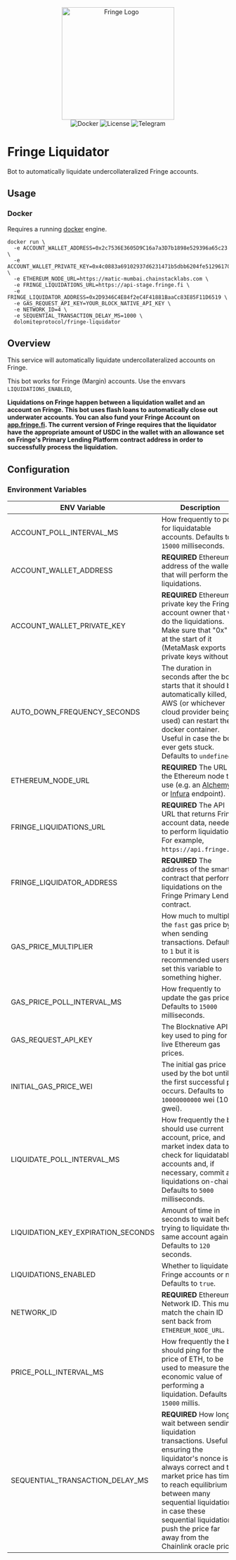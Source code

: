 <div style="text-align: center" align="center">
    <img src="https://d1fdloi71mui9q.cloudfront.net/MGdS5FKxT1mKvXFTRgSq_EGEicdODOa7Q2fJT" width="256" alt="Fringe Logo" />
</div>

<div style="text-align: center" align="center">
  <a href='https://hub.docker.com/r/dolomiteprotocol/fringe-liquidator' style="text-decoration:none;">
    <img src='https://img.shields.io/badge/docker-container-blue.svg?longCache=true' alt='Docker' />
  </a>
  <a href='https://github.com/dolomite-exchange/fringe-liquidator/blob/master/LICENSE' style="text-decoration:none;">
    <img src='https://img.shields.io/github/license/dolomite-exchange/fringe-liquidator.svg?longCache=true' alt='License' />
  </a>
  <a href='https://t.me/fringefinance' style="text-decoration:none;">
    <img src='https://img.shields.io/badge/chat-on%20telegram-9cf.svg?longCache=true' alt='Telegram' />
  </a>
</div>

# Fringe Liquidator

Bot to automatically liquidate undercollateralized Fringe accounts.

## Usage

### Docker

Requires a running [docker](https://docker.com) engine.

```
docker run \
  -e ACCOUNT_WALLET_ADDRESS=0x2c7536E3605D9C16a7a3D7b1898e529396a65c23 \
  -e ACCOUNT_WALLET_PRIVATE_KEY=0x4c0883a69102937d6231471b5dbb6204fe5129617082792ae468d01a3f362318 \
  -e ETHEREUM_NODE_URL=https://matic-mumbai.chainstacklabs.com \
  -e FRINGE_LIQUIDATIONS_URL=https://api-stage.fringe.fi \
  -e FRINGE_LIQUIDATOR_ADDRESS=0x2D9346C4E84f2eC4F41881BaaCc83E85F11D6519 \
  -e GAS_REQUEST_API_KEY=YOUR_BLOCK_NATIVE_API_KEY \
  -e NETWORK_ID=4 \
  -e SEQUENTIAL_TRANSACTION_DELAY_MS=1000 \
  dolomiteprotocol/fringe-liquidator
```

## Overview

This service will automatically liquidate undercollateralized accounts on Fringe.

This bot works for Fringe (Margin) accounts. Use the envvars `LIQUIDATIONS_ENABLED`, 

**Liquidations on Fringe happen between a liquidation wallet and an account on Fringe. This bot uses flash loans to 
automatically close out underwater accounts. You can also fund your Fringe Account on 
[app.fringe.fi](https://app.fringe.fi). The current version of Fringe requires that the liquidator have the appropriate 
amount of USDC in the wallet with an allowance set on Fringe's Primary Lending Platform contract address in order to 
successfully process the liquidation.**


## Configuration

### Environment Variables

| ENV Variable                       | Description                                                                                                                                                                                                                                                                                                                  |
|------------------------------------|------------------------------------------------------------------------------------------------------------------------------------------------------------------------------------------------------------------------------------------------------------------------------------------------------------------------------|
| ACCOUNT_POLL_INTERVAL_MS           | How frequently to poll for liquidatable accounts. Defaults to `15000` milliseconds.                                                                                                                                                                                                                                          |
| ACCOUNT_WALLET_ADDRESS             | **REQUIRED** Ethereum address of the wallet that will perform the liquidations.                                                                                                                                                                                                                                              |
| ACCOUNT_WALLET_PRIVATE_KEY         | **REQUIRED** Ethereum private key the Fringe account owner that will do the liquidations. Make sure that "0x" is at the start of it (MetaMask exports private keys without it).                                                                                                                                              |
| AUTO_DOWN_FREQUENCY_SECONDS        | The duration in seconds after the bot starts that it should be automatically killed, so AWS (or whichever cloud provider being used) can restart the docker container. Useful in case the bot ever gets stuck. Defaults to `undefined`.                                                                                    |
| ETHEREUM_NODE_URL                  | **REQUIRED** The URL of the Ethereum node to use (e.g. an [Alchemy](https://alchemy.com) or [Infura](https://infura.io/) endpoint).                                                                                                                                                                                          |
| FRINGE_LIQUIDATIONS_URL            | **REQUIRED** The API URL that returns Fringe account data, needed to perform liquidations. For example, `https://api.fringe.fi`.                                                                                                                                                                                             |
| FRINGE_LIQUIDATOR_ADDRESS          | **REQUIRED** The address of the smart contract that perform liquidations on the Fringe Primary Lending contract.                                                                                                                                                                                                             |
| GAS_PRICE_MULTIPLIER               | How much to multiply the `fast` gas price by when sending transactions. Defaults to `1` but it is recommended users set this variable to something higher.                                                                                                                                                                   |
| GAS_PRICE_POLL_INTERVAL_MS         | How frequently to update the gas price. Defaults to `15000` milliseconds.                                                                                                                                                                                                                                                    |
| GAS_REQUEST_API_KEY                | The Blocknative API key used to ping for live Ethereum gas prices.                                                                                                                                                                                                                                                           |
| INITIAL_GAS_PRICE_WEI              | The initial gas price used by the bot until the first successful poll occurs. Defaults to `10000000000` wei (10 gwei).                                                                                                                                                                                                       |
| LIQUIDATE_POLL_INTERVAL_MS         | How frequently the bot should use current account, price, and market index data to check for liquidatable accounts and, if necessary, commit any liquidations on-chain. Defaults to `5000` milliseconds.                                                                                                                     |
| LIQUIDATION_KEY_EXPIRATION_SECONDS | Amount of time in seconds to wait before trying to liquidate the same account again. Defaults to `120` seconds.                                                                                                                                                                                                              |
| LIQUIDATIONS_ENABLED               | Whether to liquidate Fringe accounts or not. Defaults to `true`.                                                                                                                                                                                                                                                             |
| NETWORK_ID                         | **REQUIRED** Ethereum Network ID. This must match the chain ID sent back from `ETHEREUM_NODE_URL`.                                                                                                                                                                                                                           |
| PRICE_POLL_INTERVAL_MS             | How frequently the bot should ping for the price of ETH, to be used to measure the economic value of performing a liquidation. Defaults to `15000` millis.                                                                                                                                                                   |
| SEQUENTIAL_TRANSACTION_DELAY_MS    | **REQUIRED** How long to wait between sending liquidation transactions. Useful for ensuring the liquidator's nonce is always correct and the market price has time to reach equilibrium between many sequential liquidations, in case these sequential liquidations push the price far away from the Chainlink oracle price. |
